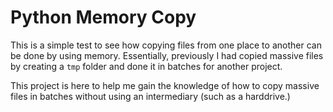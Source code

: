 # Python Memory Copy

This is a simple test to see how copying files from one place to another can be done by using memory.
Essentially, previously I had copied massive files by creating a `tmp` folder and done it in batches for another project.

This project is here to help me gain the knowledge of how to copy massive files in batches without using an intermediary (such as a harddrive.)